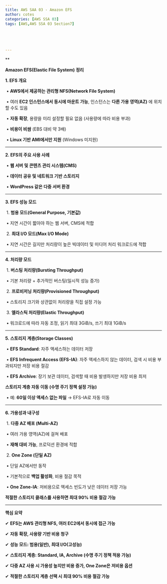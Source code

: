 ```yaml
---
title: AWS SAA 03 - Amazon EFS
author: cotes   
categories: [AWS SSA 03]
tags: [AWS,AWS SSA 03 Section7]





---
```


**

**Amazon EFS(Elastic File System) 정리**



**1. EFS 개요**

​	•	**AWS에서 제공하는 관리형 NFS(Network File System)**

​	•	여러 **EC2 인스턴스에서 동시에 마운트 가능**, 인스턴스는 **다른 가용 영역(AZ)** 에 위치할 수도 있음

​	•	**자동 확장**, 용량을 미리 설정할 필요 없음 (사용량에 따라 비용 부과)

​	•	**비용이 비쌈** (EBS 대비 약 3배)

​	•	**Linux 기반 AMI에서만 지원** (Windows 미지원)



------



**2. EFS의 주요 사용 사례**

​	•	**웹 서버 및 콘텐츠 관리 시스템(CMS)**

​	•	**데이터 공유 및 네트워크 기반 스토리지**

​	•	**WordPress 같은 다중 서버 환경**



------



**3. EFS 성능 모드**

​	1.	**범용 모드(General Purpose, 기본값)**

​	•	지연 시간이 짧아야 하는 웹 서버, CMS에 적합

​	2.	**최대 I/O 모드(Max I/O Mode)**

​	•	지연 시간은 길지만 처리량이 높은 빅데이터 및 미디어 처리 워크로드에 적합



------



**4. 처리량 모드**

​	1.	**버스팅 처리량(Bursting Throughput)**

​	•	기본 처리량 + 추가적인 버스팅(일시적 성능 증가)

​	2.	**프로비저닝 처리량(Provisioned Throughput)**

​	•	스토리지 크기와 상관없이 처리량을 직접 설정 가능

​	3.	**엘라스틱 처리량(Elastic Throughput)**

​	•	워크로드에 따라 자동 조정, 읽기 최대 3GiB/s, 쓰기 최대 1GiB/s



------



**5. 스토리지 계층(Storage Classes)**

​	•	**EFS Standard**: 자주 액세스하는 데이터 저장

​	•	**EFS Infrequent Access (EFS-IA)**: 자주 액세스하지 않는 데이터, 검색 시 비용 부과되지만 저장 비용 절감

​	•	**EFS Archive**: 장기 보관 데이터, 검색할 때 비용 발생하지만 저장 비용 최저



**스토리지 계층 자동 이동 (수명 주기 정책 설정 가능)**

​	•	예: **60일 이상 액세스 없는 파일** → EFS-IA로 자동 이동



------



**6. 가용성과 내구성**

​	1.	**다중 AZ 배포 (Multi-AZ)**

​	•	여러 가용 영역(AZ)에 걸쳐 배포

​	•	**재해 대비 가능**, 프로덕션 환경에 적합

​	2.	**One Zone (단일 AZ)**

​	•	단일 AZ에서만 동작

​	•	기본적으로 **백업 활성화**, 비용 절감 목적

​	•	**One Zone-IA**: 저비용으로 액세스 빈도가 낮은 데이터 저장 가능



**적절한 스토리지 클래스를 사용하면 최대 90% 비용 절감 가능**



------



**핵심 요약**



✔ **EFS는 AWS 관리형 NFS, 여러 EC2에서 동시에 접근 가능**

✔ **자동 확장, 사용량 기반 비용 청구**

✔ **성능 모드: 범용(일반), 최대 I/O(고성능)**

✔ **스토리지 계층: Standard, IA, Archive (수명 주기 정책 적용 가능)**

✔ **다중 AZ 사용 시 가용성 높지만 비용 증가, One Zone은 저비용 옵션**

✔ **적절한 스토리지 계층 선택 시 최대 90% 비용 절감 가능**